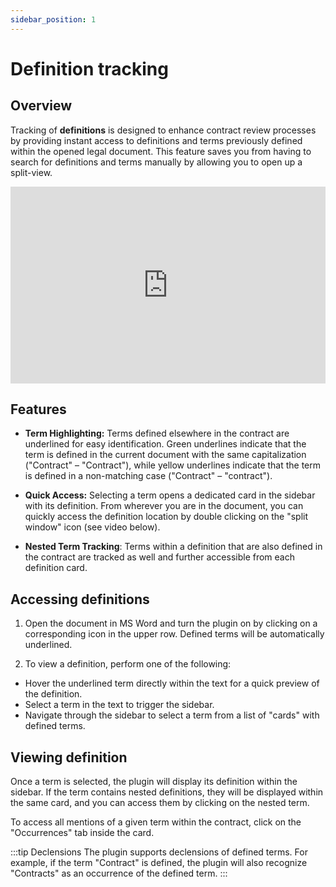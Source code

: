 ```yaml
---
sidebar_position: 1
---
```


# Definition tracking

## Overview

Tracking of **definitions** is designed to enhance contract review processes by
providing instant access to definitions and terms previously defined within the
opened legal document. This feature saves you from having to search for definitions and
terms manually by allowing you to open up a split-view.

<iframe width="100%" height="315" src="https://www.youtube.com/embed/qa7d2C30m_o?si=6NrwdKgu5lpNBrD-" title="YouTube video player" frameborder="0" allow="accelerometer; autoplay; clipboard-write; encrypted-media; gyroscope; picture-in-picture; web-share" allowfullscreen></iframe>

## Features

- **Term Highlighting:** Terms defined elsewhere in the contract are underlined for
easy identification. Green underlines indicate that the term is defined in the current
document with the same capitalization ("Contract" – "Contract"), while yellow underlines
indicate that the term is defined in a non-matching case ("Contract" – "contract").

- **Quick Access:** Selecting a term opens a dedicated card in the sidebar with its
definition. From wherever you are in the document, you can quickly access the definition
location by double clicking on the "split window" icon (see video below).

- **Nested Term Tracking**: Terms within a definition that are also defined in the
contract are tracked as well and further accessible from each definition card.

## Accessing definitions

1. Open the document in MS Word and turn the plugin on by clicking on a corresponding
  icon in the upper row. Defined terms will be automatically underlined.

2. To view a definition, perform one of the following:

- Hover the underlined term directly within the text for a quick preview of the
definition.
- Select a term in the text to trigger the sidebar.
- Navigate through the sidebar to select a term from a list of "cards" with defined
terms.

## Viewing definition

Once a term is selected, the plugin will display its definition within the sidebar. If
the term contains nested definitions, they will be displayed within the same card, and
you can access them by clicking on the nested term.

To access all mentions of a given term within the contract, click on the "Occurrences"
tab inside the card.

:::tip Declensions
The plugin supports declensions of defined terms. For example, if the term "Contract" is
defined, the plugin will also recognize "Contracts" as an occurrence of the defined
term.
:::
